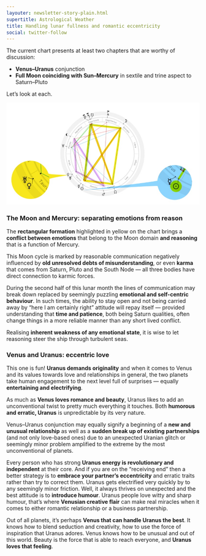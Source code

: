 ```yaml
---
layouter: newsletter-story-plain.html
supertitle: Astrological Weather
title: Handling lunar fullness and romantic eccentricity
social: twitter-follow
---
```


The current chart presents at least two chapters that are worthy of discussion:

* **Venus–Uranus** conjunction
* **Full Moon coinciding with Sun–Mercury** in sextile and trine aspect to Saturn–Pluto

Let’s look at each.

<img loading="lazy" class="inline border" src="/images/newsletters/tn-chart-2019-05-18.jpg" alt="Astrological chart of Full Moon at the moment of Venus–Uranus conjunction">

### The Moon and Mercury: separating emotions from reason

The **rectangular formation** highlighted in yellow on the chart brings a **conflict between emotions** that belong to the Moon domain **and reasoning** that is a function of Mercury. 

This Moon cycle is marked by reasonable communication negatively influenced by **old unresolved debts of misunderstanding**, or even **karma** that comes from Saturn, Pluto and the South Node — all three bodies have direct connection to karmic forces.

During the second half of this lunar month the lines of communication may break down replaced by seemingly puzzling **emotional and self-centric behaviour**. In such times, the ability to stay open and not being carried away by “here I am certainly right” attitude will repay itself — provided understanding that **time and patience**, both being Saturn qualities, often change things in a more reliable manner than any short lived conflict.

Realising **inherent weakness of any emotional state**, it is wise to let reasoning steer the ship through turbulent seas.

### Venus and Uranus: eccentric love

This one is fun! **Uranus demands originality** and when it comes to Venus and its values towards love and relationships in general, the two planets take human engagement to the next level full of surprises — equally **entertaining and electrifying**.

As much as **Venus loves romance and beauty**, Uranus likes to add an unconventional twist to pretty much everything it touches. Both **humorous and erratic, Uranus** is unpredictable by its very nature.

Venus–Uranus conjunction may equally signify a beginning of a **new and unusual relationship** as well as a **sudden break up of existing partnerships** (and not only love-based ones) due to an unexpected Uranian glitch or seemingly minor problem amplified to the extreme by the most unconventional of planets. 

Every person who has strong **Uranus energy is revolutionary and independent** at their core. And if you are on the “receiving end” then a better strategy is to **embrace your partner’s eccentricity** and erratic traits rather than try to correct them. Uranus gets electrified very quickly by to any seemingly minor friction. Well, it always thrives on unexpected and the best attitude is to **introduce humour**. Uranus people love witty and sharp humour, that’s where **Venusian creative flair** can make real miracles when it comes to either romantic relationship or a business partnership.

Out of all planets, it’s perhaps **Venus that can handle Uranus the best**. It knows how to blend seduction and creativity, how to use the force of inspiration that Uranus adores. Venus knows how to be unusual and out of this world. Beauty is the force that is able to reach everyone, and **Uranus loves that feeling**.